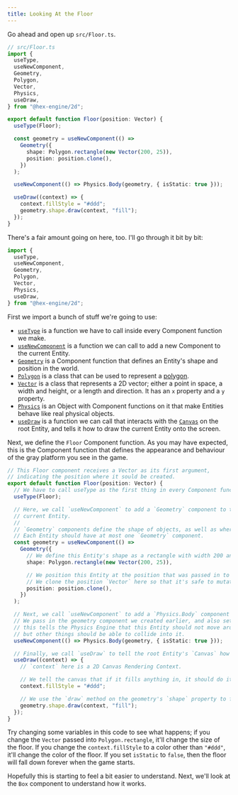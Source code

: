 ```yaml
---
title: Looking At the Floor
---
```


Go ahead and open up `src/Floor.ts`.

```ts
// src/Floor.ts
import {
  useType,
  useNewComponent,
  Geometry,
  Polygon,
  Vector,
  Physics,
  useDraw,
} from "@hex-engine/2d";

export default function Floor(position: Vector) {
  useType(Floor);

  const geometry = useNewComponent(() =>
    Geometry({
      shape: Polygon.rectangle(new Vector(200, 25)),
      position: position.clone(),
    })
  );

  useNewComponent(() => Physics.Body(geometry, { isStatic: true }));

  useDraw((context) => {
    context.fillStyle = "#ddd";
    geometry.shape.draw(context, "fill");
  });
}
```

There's a fair amount going on here, too. I'll go through it bit by bit:

```ts
import {
  useType,
  useNewComponent,
  Geometry,
  Polygon,
  Vector,
  Physics,
  useDraw,
} from "@hex-engine/2d";
```

First we import a bunch of stuff we're going to use:

- [`useType`](/docs/api-core#usetypecomponentfunction-function-void) is a function we have to call inside every Component function we make.
- [`useNewComponent`](/docs/api-core#usenewcomponentcomponentfunction-function-component) is a function we can call to add a new Component to the current Entity.
- [`Geometry`](/docs/api-2d#geometry) is a Component function that defines an Entity's shape and position in the world.
- [`Polygon`](/docs/api-2d#polygon) is a class that can be used to represent a [polygon](https://en.wikipedia.org/wiki/Polygon).
- [`Vector`](/docs/api-2d#vector) is a class that represents a 2D vector; either a point in space, a width and height, or a length and direction. It has an `x` property and a `y` property.
- [`Physics`](/docs/api-2d#physicsbody) is an Object with Component functions on it that make Entities behave like real physical objects.
- [`useDraw`](/docs/api-2d#usedraw) is a function we can call that interacts with the [`Canvas`](/docs/api-2d#canvas) on the root Entity, and tells it how to draw the current Entity onto the screen.

Next, we define the `Floor` Component function. As you may have expected, this is the Component function that defines the appearance and behaviour of the gray platform you see in the game.

```ts
// This Floor component receives a Vector as its first argument,
// indicating the position where it sould be created.
export default function Floor(position: Vector) {
  // We have to call useType as the first thing in every Component function we write.
  useType(Floor);

  // Here, we call `useNewComponent` to add a `Geometry` component to the
  // current Entity.
  //
  // `Geometry` components define the shape of objects, as well as where they are in the world.
  // Each Entity should have at most one `Geometry` component.
  const geometry = useNewComponent(() =>
    Geometry({
      // We define this Entity's shape as a rectangle with width 200 and height 25.
      shape: Polygon.rectangle(new Vector(200, 25)),

      // We position this Entity at the position that was passed in to the Floor function.
      // We clone the position `Vector` here so that it's safe to mutate.
      position: position.clone(),
    })
  );

  // Next, we call `useNewComponent` to add a `Physics.Body` component to the current Entity.
  // We pass in the geometry component we created earlier, and also set `isStatic` to `true`;
  // this tells the Physics Engine that this Entity should not move around due to physics,
  // but other things should be able to collide into it.
  useNewComponent(() => Physics.Body(geometry, { isStatic: true }));

  // Finally, we call `useDraw` to tell the root Entity's `Canvas` how to render this `Entity`.
  useDraw((context) => {
    // `context` here is a 2D Canvas Rendering Context.

    // We tell the canvas that if it fills anything in, it should do it in a gray color.
    context.fillStyle = "#ddd";

    // We use the `draw` method on the geometry's `shape` property to fill in a rectangle on the screen.
    geometry.shape.draw(context, "fill");
  });
}
```

Try changing some variables in this code to see what happens; if you change the `Vector` passed into `Polygon.rectangle`, it'll change the size of the floor. If you change the `context.fillStyle` to a color other than `"#ddd"`, it'll change the color of the floor. If you set `isStatic` to `false`, then the floor will fall down forever when the game starts.

Hopefully this is starting to feel a bit easier to understand. Next, we'll look at the `Box` component to understand how it works.
